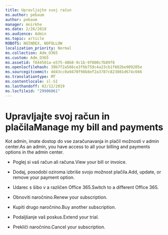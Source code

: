 ```yaml
---
title: Upravljajte svoj račun
ms.author: pebaum
author: pebaum
manager: mnirkhe
ms.date: 2/26/2018
ms.audience: Admin
ms.topic: article
ROBOTS: NOINDEX, NOFOLLOW
localization_priority: Normal
ms.collection: Adm_O365
ms.custom: Adm_O365
ms.assetid: f844501a-e575-48b8-9c1b-9f800c7b89f8
ms.openlocfilehash: 39b7f2a566ce3f6b759c4a23cb1f602be909205e
ms.sourcegitcommit: dd43cc0a9470f98b8ef2a3787c823801d674c666
ms.translationtype: MT
ms.contentlocale: sl-SI
ms.lasthandoff: 02/12/2019
ms.locfileid: "29906061"
---
```

# <a name="manage-my-bill-and-payments"></a><span data-ttu-id="46c77-102">Upravljajte svoj račun in plačila</span><span class="sxs-lookup"><span data-stu-id="46c77-102">Manage my bill and payments</span></span>

<span data-ttu-id="46c77-103">Kot admin, imate dostop do vse zaračunavanja in plačil možnosti v admin center.</span><span class="sxs-lookup"><span data-stu-id="46c77-103">As an admin, you have access to all your billing and payments options in the admin center.</span></span>
  
- <span data-ttu-id="46c77-104">Poglej si vaš račun ali računa.</span><span class="sxs-lookup"><span data-stu-id="46c77-104">View your bill or invoice.</span></span>
    
- <span data-ttu-id="46c77-105">Dodaj, posodobi oziroma izbriše svojo možnost plačila.</span><span class="sxs-lookup"><span data-stu-id="46c77-105">Add, update, or remove your payment option.</span></span>
    
- <span data-ttu-id="46c77-106">Udarec s šibo v a različen Office 365.</span><span class="sxs-lookup"><span data-stu-id="46c77-106">Switch to a different Office 365.</span></span>
    
- <span data-ttu-id="46c77-107">Obnoviti naročnino.</span><span class="sxs-lookup"><span data-stu-id="46c77-107">Renew your subscription.</span></span>
    
- <span data-ttu-id="46c77-108">Kupiti drugo naročnino.</span><span class="sxs-lookup"><span data-stu-id="46c77-108">Buy another subscription.</span></span>
    
- <span data-ttu-id="46c77-109">Podaljšanje vaš poskus.</span><span class="sxs-lookup"><span data-stu-id="46c77-109">Extend your trial.</span></span>
    
- <span data-ttu-id="46c77-110">Prekliči naročnino.</span><span class="sxs-lookup"><span data-stu-id="46c77-110">Cancel your subscription.</span></span>
    


